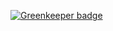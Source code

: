 

[![Greenkeeper badge](https://badges.greenkeeper.io/maple3142/360test.svg)](https://greenkeeper.io/)